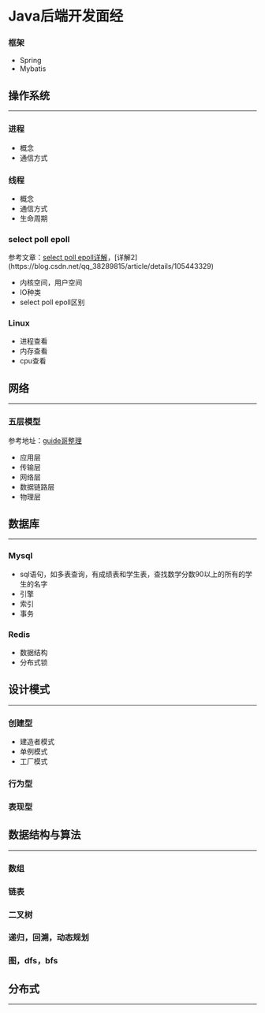 # Java后端开发面经



### 框架

- Spring
- Mybatis

## 操作系统

------



### 进程

- 概念
- 通信方式

### 线程

- 概念
- 通信方式
- 生命周期

### select poll epoll

参考文章：[select poll epoll详解](https://segmentfault.com/a/1190000003063859#:~:text=select%2Fepoll%E7%9A%84%E5%A5%BD%E5%A4%84%E5%B0%B1%E5%9C%A8%E4%BA%8E%E5%8D%95%E4%B8%AAprocess%E5%B0%B1%E5%8F%AF%E4%BB%A5%E5%90%8C%E6%97%B6%E5%A4%84%E7%90%86%E5%A4%9A%E4%B8%AA%E7%BD%91%E7%BB%9C%E8%BF%9E%E6%8E%A5%E7%9A%84IO%E3%80%82.%20%E5%AE%83%E7%9A%84%E5%9F%BA%E6%9C%AC%E5%8E%9F%E7%90%86%E5%B0%B1%E6%98%AFselect%EF%BC%8Cpoll%EF%BC%8Cepoll%E8%BF%99%E4%B8%AAfunction%E4%BC%9A%E4%B8%8D%E6%96%AD%E7%9A%84%E8%BD%AE%E8%AF%A2%E6%89%80%E8%B4%9F%E8%B4%A3%E7%9A%84%E6%89%80%E6%9C%89socket%EF%BC%8C%E5%BD%93%E6%9F%90%E4%B8%AAsocket%E6%9C%89%E6%95%B0%E6%8D%AE%E5%88%B0%E8%BE%BE%E4%BA%86%EF%BC%8C%E5%B0%B1%E9%80%9A%E7%9F%A5%E7%94%A8%E6%88%B7%E8%BF%9B%E7%A8%8B%E3%80%82.,%E5%BD%93%E7%94%A8%E6%88%B7%E8%BF%9B%E7%A8%8B%E8%B0%83%E7%94%A8%E4%BA%86select%EF%BC%8C%E9%82%A3%E4%B9%88%E6%95%B4%E4%B8%AA%E8%BF%9B%E7%A8%8B%E4%BC%9A%E8%A2%ABblock%20%EF%BC%8C%E8%80%8C%E5%90%8C%E6%97%B6%EF%BC%8Ckernel%E4%BC%9A%E2%80%9C%E7%9B%91%E8%A7%86%E2%80%9D%E6%89%80%E6%9C%89select%E8%B4%9F%E8%B4%A3%E7%9A%84socket%EF%BC%8C%E5%BD%93%E4%BB%BB%E4%BD%95%E4%B8%80%E4%B8%AAsocket%E4%B8%AD%E7%9A%84%E6%95%B0%E6%8D%AE%E5%87%86%E5%A4%87%E5%A5%BD%E4%BA%86%EF%BC%8Cselect%E5%B0%B1%E4%BC%9A%E8%BF%94%E5%9B%9E%E3%80%82.%20%E8%BF%99%E4%B8%AA%E6%97%B6%E5%80%99%E7%94%A8%E6%88%B7%E8%BF%9B%E7%A8%8B%E5%86%8D%E8%B0%83%E7%94%A8read%E6%93%8D%E4%BD%9C%EF%BC%8C%E5%B0%86%E6%95%B0%E6%8D%AE%E4%BB%8Ekernel%E6%8B%B7%E8%B4%9D%E5%88%B0%E7%94%A8%E6%88%B7%E8%BF%9B%E7%A8%8B%E3%80%82.)，[详解2](https://blog.csdn.net/qq_38289815/article/details/105443329)

- 内核空间，用户空间
- IO种类
- select poll epoll区别

### Linux

- 进程查看
- 内存查看
- cpu查看

## 网络

------

### 五层模型

参考地址：[guide哥整理](https://snailclimb.gitee.io/javaguide/#/docs/network/%E8%AE%A1%E7%AE%97%E6%9C%BA%E7%BD%91%E7%BB%9C)

- 应用层
- 传输层
- 网络层
- 数据链路层
- 物理层

## 数据库

------

### Mysql

- sql语句，如多表查询，有成绩表和学生表，查找数学分数90以上的所有的学生的名字
- 引擎
- 索引
- 事务

### Redis

- 数据结构
- 分布式锁

## 设计模式

------

### 创建型

- 建造者模式
- 单例模式
- 工厂模式

### 行为型

### 表现型

## 数据结构与算法

------

### 数组

### 链表

### 二叉树

### 递归，回溯，动态规划

### 图，dfs，bfs

## 分布式

------

